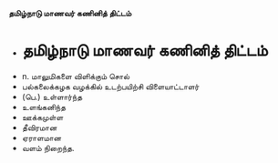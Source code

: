 **தமிழ்நாடு மாணவர் கணினித் திட்டம்**
- # தமிழ்நாடு மாணவர் கணினித் திட்டம்
- n. மாலுமிகளை விளிக்கும் சொல்
- பல்கலைக்கழக வழக்கில் உடற்பயிற்சி விளையாட்டாளர்
- (பெ.) உள்ளார்ந்த
- உளங்கனிந்த
- ஊக்கமுள்ள
- தீவிரமான
- ஏராளமான
- வளம் நிறைந்த.

